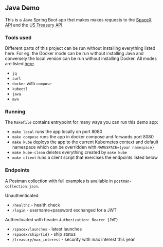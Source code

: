 ## Java Demo

This is a Java Spring Boot app that makes makes requests to the [SpaceX API](https://github.com/r-spacex/SpaceX-API/tree/master) and the [US Treasury API](https://fiscaldata.treasury.gov/api-documentation/).

### Tools used

Different parts of this project can be run without installing everything listed here. For eg. the Docker mode can be run without installing Java and conversely the local version can be run without installing Docker. All modes are listed [here](#Running).

- `jq`
- `curl`
- `docker` with `compose`
- `kubectl`
- `java`
- `mvn`

### Running

The `Makefile` contains entrypoint for many ways you can run this demo app:

- `make local` runs the app locally on port 8080
- `make compose` runs the app in docker compose and forwards port 8080
- `make kube` deploys the app to the current Kubernetes context and default namespace which can be overridden with `NAMESPACE={your namespace}`
- `make kube-clean` deletes everything created by `make kube`
- `make client` runs a client script that exercises the endpoints listed below

### Endpoints

A Postman collection with full examples is available in `postman-collection.json`.

Unauthenticated

- `/healthz` - health check
- `/login` - username+password exchanged for a JWT

Authenticated with header `Authorization: Bearer {JWT}`

- `/spacex/launches` - latest launches
- `/spacex/ship/{id}` - ship status
- `/treasury/max_interest` - security with max interest this year

